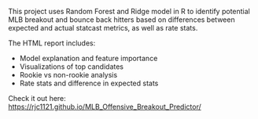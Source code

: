 This project uses  Random Forest and Ridge model in R to identify potential MLB breakout and bounce back hitters based on differences between expected and actual statcast metrics, as well as rate stats.

The HTML report includes:
- Model explanation and feature importance
- Visualizations of top candidates
- Rookie vs non-rookie analysis
- Rate stats and difference in expected stats

Check it out here:
https://rjc1121.github.io/MLB_Offensive_Breakout_Predictor/
